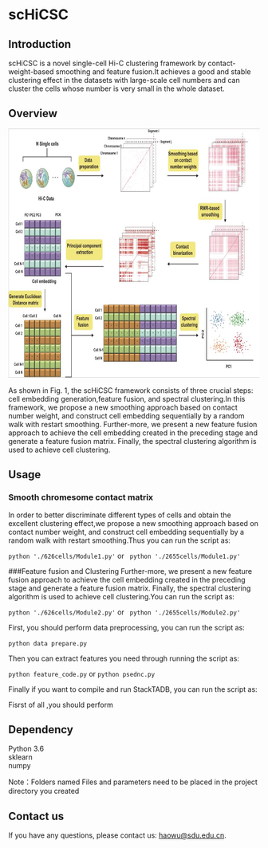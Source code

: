 # scHiCSC
## Introduction
scHiCSC is a novel single-cell Hi-C clustering framework by contact-weight-based smoothing and feature fusion.It achieves a good and stable clustering effect in the datasets with large-scale cell numbers and can cluster the cells whose number is very small in the whole dataset.

## Overview
<img src="framework.jpg" width="1000" height="500" />  

 As shown in Fig. 1, the scHiCSC framework consists of three crucial steps: cell embedding generation,feature fusion, and spectral clustering.In this framework, we propose a new smoothing approach based on contact number weight, and construct cell embedding sequentially by a random walk with restart smoothing. Further-more, we present a new feature fusion approach to achieve the cell embedding created in the preceding stage and generate a feature fusion matrix. Finally, the spectral clustering algorithm is used to achieve cell clustering.

## Usage
### Smooth chromesome contact matrix
In order to better discriminate different types of cells and obtain the excellent clustering effect,we propose a new smoothing approach based on contact number weight, and construct cell embedding sequentially by a random walk with restart smoothing.Thus you can run the script as:


``` python './626cells/Module1.py' ```  or ``` python './2655cells/Module1.py'```


###Feature fusion and Clustering
Further-more, we present a new feature fusion approach to achieve the cell embedding created in the preceding stage and generate a
feature fusion matrix. Finally, the spectral clustering algorithm is used to achieve cell clustering.You can run the script as:

``` python './626cells/Module2.py' ```  or ``` python './2655cells/Module2.py'```


First, you should perform data preprocessing, you can run the script as: 

`python data prepare.py`  

Then you can extract features you need through running the script as:  

`python feature_code.py` or `python psednc.py`  

Finally if you want to compile and run StackTADB, you can run the script as:  

Fisrst of all ,you should perform 



## Dependency
Python 3.6   
sklearn  
numpy  


Note：Folders named Files and parameters need to be placed in the project directory you created

## Contact us

If you have any questions, please contact us: haowu@sdu.edu.cn.

